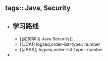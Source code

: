 tags:: Java, Security
---

- ## 学习路线
	- [[如何学习 Java Security]]
	- [[JCA]]
	  logseq.order-list-type:: number
	- [[JAAS]]
	  logseq.order-list-type:: number
-